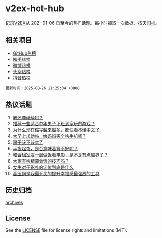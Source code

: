 # v2ex-hot-hub

 记录[V2EX](https://www.v2ex.com/)从 2021-01-06 日至今的热门话题。每小时抓取一次数据，按天[归档](archives)。
 
 ## 相关项目

- [GitHub热榜](https://github.com/snaildev/github-hot-hub)
- [知乎热榜](https://github.com/snaildev/zhihu-hot-hub)
- [微博热榜](https://github.com/snaildev/weibo-hot-hub)
- [头条热榜](https://github.com/snaildev/toutiao-hot-hub)
- [抖音热榜](https://github.com/snaildev/douyin-hot-hub)


 `更新时间：2025-08-26 21:25:34 +0800`

## 热议话题

1. [我还要继续吗？](https://www.v2ex.com/t/1154890)
1. [推荐一些适合中年男子下班到家玩的游戏？](https://www.v2ex.com/t/1155009)
1. [为什么现在缩写越来越多，都快看不懂中文了](https://www.v2ex.com/t/1154899)
1. [大早上求助帖，给妈妈买个啥手机呢？](https://www.v2ex.com/t/1154908)
1. [房子该不该卖了](https://www.v2ex.com/t/1154878)
1. [半夜起夜，是否意味着肾不好呢？](https://www.v2ex.com/t/1154928)
1. [和合租室友一起做饭看电影，是不是有点越界了？](https://www.v2ex.com/t/1155061)
1. [大家有啥精简做饭的技巧吗？](https://www.v2ex.com/t/1154894)
1. [女生对于彩礼的定位到底是什么](https://www.v2ex.com/t/1155068)
1. [高压锅是我最近买的提升幸福感最强烈的工具](https://www.v2ex.com/t/1154992)

## 历史归档

[archives](archives)

## License

See the [LICENSE](LICENSE) file for license rights and limitations (MIT).
